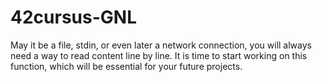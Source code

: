 # 42cursus-GNL

May it be a file, stdin, or even later a network connection, you will always need a way to read content line by line.
It is time to start working on this function, which will be essential for your future projects.
